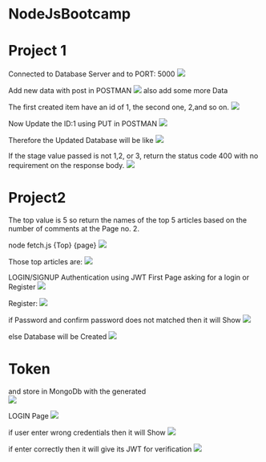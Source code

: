 # NodeJsBootcamp

# Project 1
Connected to Database Server and to PORT: 5000
![](Project/demo%20Images/p1.png)

Add new data with post in POSTMAN
![](Project/demo%20Images/p1Post.png)
also add some more Data

The first created item have an id of 1, the second one, 2,and so on.
![](Project/demo%20Images/p1mongodb.png)

Now Update the ID:1 using PUT in POSTMAN
![](Project/demo%20Images/p1put.png)

Therefore the Updated Database will be like
![](Project/demo%20Images/p1put2.png)


If the stage value passed is not 1,2, or 3, return the status code 400 with no requirement on the response body.
![](Project/demo%20Images/p1putError.png)


# Project2

The top value is 5 so return the names of the top 5 articles based on the number of comments at the Page no. 2.

node fetch.js {Top} {page}
![](Project/demo%20Images/fetch2.png)

Those top articles are:
![](Project/demo%20Images/fetch.png)


LOGIN/SIGNUP Authentication using JWT
First Page
asking for a login or Register
![](Project/demo%20Images/loginSignup.png)

Register:
![](Project/demo%20Images/register.png)

if Password and confirm password does not matched then it will Show
![](Project/demo%20Images/registerError2.png)

else
Database will be Created
![](Project/demo%20Images/terminal.png)


# Token
and store in MongoDb with the generated  
![](Project/demo%20Images/token.png)


LOGIN Page
![](Project/demo%20Images/login.png)

if user enter wrong credentials then it will Show
![](Project/demo%20Images/loginerror.png)

if enter correctly then it will give its JWT for verification
![](Project/demo%20Images/loginToken.png)
